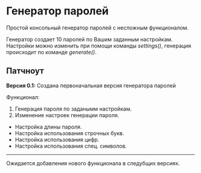 <h1>Генератор паролей</h1>

Простой консольный генератор паролей с несложным функционалом.

Генератор создает 10 паролей по Вашим заданным настройкам. Настройки можно изменить при помощи команды *settings()*, генерация происходит по команде *generate()*.

**Патчноут**
---
**Версия 0.1:**
Создана первоначальная версия генератора паролей

Функционал:
1. Генерация пароля по заданымм настройкам.
2. Изменение настроек генерации пароля.
  - Настройка длины пароля.
  - Настройка использования строчных букв.
  - Настройка использования цифр.
  - Настройка использования спец. символов.
---

Ожидается добавления нового функционала в следубщих версиях.

